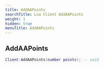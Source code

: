```yaml
---
title: AddAAPoints
searchTitle: Lua Client AddAAPoints
weight: 1
hidden: true
menuTitle: AddAAPoints
---
```

## AddAAPoints
```lua
Client:AddAAPoints(number points); -- void
```